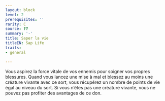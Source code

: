 ```yaml
---
layout: block
level: 2
prerequisites: ''
rarity: C
source: ??
summary: '-'
title: Saper la vie
titleEN: Sap Life
traits:
- general

---
```


<p>Vous aspirez la force vitale de vos ennemis pour soigner vos propres blessures. Quand vous lancez une mise à mal et blessez au moins une créature vivante avec ce sort, vous récupérez un nombre de points de vie égal au niveau du sort. Si vous n’êtes pas une créature vivante, vous ne pouvez pas profiter des avantages de ce don.</p>